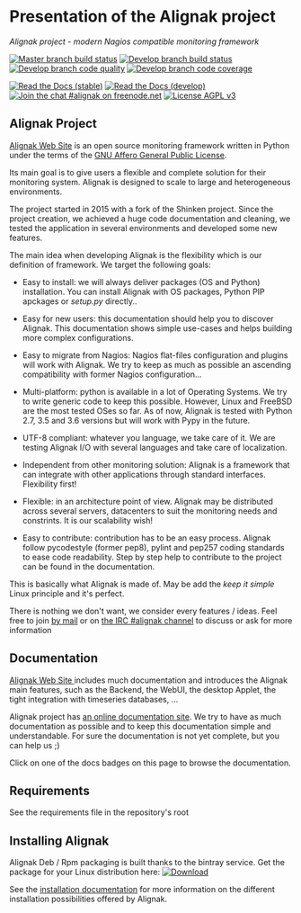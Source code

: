 # Presentation of the Alignak project

*Alignak project - modern Nagios compatible monitoring framework*


[![Master branch build status](https://img.shields.io/travis/Alignak-monitoring/alignak/master.svg?label=master)](https://travis-ci.org/Alignak-monitoring/alignak/branches)
[![Develop branch build status](https://img.shields.io/travis/Alignak-monitoring/alignak/develop.svg?label=develop)](https://github.com/Alignak-monitoring/alignak)
[![Develop branch code quality](https://landscape.io/github/Alignak-monitoring/alignak/develop/landscape.svg?style=flat)](https://landscape.io/github/Alignak-monitoring/alignak/develop)
[![Develop branch code coverage](https://img.shields.io/codecov/c/github/codecov/example-python/master.svg)](https://codecov.io/gh/Alignak-monitoring/alignak/branch/develop)

[![Read the Docs (stable)](https://img.shields.io/readthedocs/pip/stable.svg?label=doc-stable)](http://docs.alignak.net/en/master/)
[![Read the Docs (develop)](https://img.shields.io/readthedocs/pip/stable.svg?label=doc-develop)](http://docs.alignak.net/en/develop/)
[![Join the chat #alignak on freenode.net](https://img.shields.io/badge/IRC-%23alignak-1e72ff.svg?style=flat)](http://webchat.freenode.net/?channels=%23alignak)
[![License AGPL v3](https://img.shields.io/badge/License-AGPL%20v3-blue.svg)](http://www.gnu.org/licenses/agpl-3.0)


Alignak Project
---------------

[Alignak Web Site](http://www.alignak.net) is an open source monitoring framework written in Python under the terms of the [GNU Affero General Public License](http://www.gnu.org/licenses/agpl.txt).

Its main goal is to give users a flexible and complete solution for their monitoring system. Alignak is designed to scale to large and heterogeneous environments.

The project started in 2015 with a fork of the Shinken project. Since the project creation, we achieved a huge code documentation and cleaning, we tested the application in several environments and developed some new features.


The main idea when developing Alignak is the flexibility which is our definition of framework. We target the following goals:

   * Easy to install: we will always deliver packages (OS and Python) installation.
      You can install Alignak with OS packages, Python PIP apckages or *setup.py* directly..

   * Easy for new users: this documentation should help you to discover Alignak.
      This documentation shows simple use-cases and helps building more complex configurations.

   * Easy to migrate from Nagios: Nagios flat-files configuration and plugins will work with Alignak.
      We try to keep as much as possible an ascending compatibility with former Nagios configuration...

   * Multi-platform: python is available in a lot of Operating Systems.
      We try to write generic code to keep this possible. However, Linux and FreeBSD are the most tested OSes so far.
      As of now, Alignak is tested with Python 2.7, 3.5 and 3.6 versions but will work with Pypy in the future.

   * UTF-8 compliant: whatever you language, we take care of it.
      We are testing Alignak I/O with several languages and take care of localization.

   * Independent from other monitoring solution:
      Alignak is a framework that can integrate with other applications through standard interfaces.
      Flexibility first!

   * Flexible: in an architecture point of view.
      Alignak may be distributed across several servers, datacenters to suit the monitoring needs and constrints.
      It is our scalability wish!

   * Easy to contribute: contribution has to be an easy process.
      Alignak follow pycodestyle (former pep8), pylint and pep257 coding standards to ease code readability.
      Step by step help to contribute to the project can be found in the documentation.

This is basically what Alignak is made of. May be add the *keep it simple* Linux principle and it's perfect.

There is nothing we don't want, we consider every features / ideas. Feel free to join [by mail](mailto:contact@alignak.net) or on [the IRC #alignak channel](http://webchat.freenode.net/?channels=%23alignak) to discuss or ask for more information

Documentation
-------------

[Alignak Web Site ](http://www.alignak.net) includes much documentation and introduces the Alignak main features, such as the Backend, the WebUI, the desktop Applet, the tight integration with timeseries databases, ...

Alignak project has [an online documentation site](http://alignak-monitoring.github.io/documentation/). We try to have as much documentation as possible and to keep this documentation simple and understandable. For sure the documentation is not yet complete, but you can help us ;)

Click on one of the docs badges on this page to browse the documentation.


Requirements
------------

See the requirements file in the repository's root


Installing Alignak
------------------

Alignak Deb / Rpm packaging is built thanks to the bintray service. Get the package for your Linux distribution here: [ ![Download](https://api.bintray.com/packages/ddurieux/alignak_deb-testing/python-alignak/images/download.svg) ](https://bintray.com/ddurieux/alignak_deb-testing/python-alignak/_latestVersion)

See the [installation documentation](https://alignak-doc.readthedocs.org/en/latest/02_installation/index.html) for more information on the different installation possibilities offered by Alignak.
